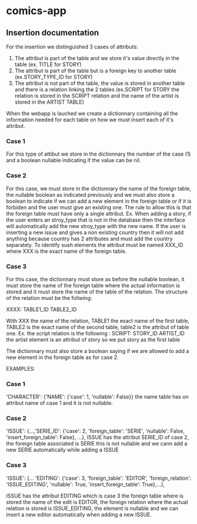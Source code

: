 # comics-app

## Insertion documentation

For the insertion we distinguished 3 cases of attributs:
1. The attribut is part of the table and we store it's value directly in the table (ex. TITLE for STORY)
2. The attribut is part of the table but is a foreign key to another table (ex.STORY_TYPE_ID for STORY)
3. The attribut is not part of the table, the value is stored in another table and there is a relation linking the 2 tables (ex.SCRIPT for STORY the relation is stored in the SCRIPT relation and the name of the artist is stored in the ARTIST TABLE)

When the webapp is lauched we create a dictionnary containing all the information needed for each table on how we must insert each of it's attribut.

### Case 1
For this type of attibut we store in the dictionnary the number of the case (1) and a boolean nullable indicating if the value can be nil.

### Case 2 
For this case, we must store in the dictionnary the name of the foreign table, the nullable boolean as indicated previously and we must also store a boolean to indicate if we can add a new element in the foreign table or if it is forbiden and the user must give an existing one. The rule to allow this is that the foreign table must have only a single attribut. 
Ex. When adding a story, if the user enters an stroy_type that is not in the database then the interface will automatically add the new stroy_type with the new name. If the user is inserting a new issue and gives a non existing country then it will not add anything because country has 2 attributes and must add the country separately. 
To identify sush elements the attribut must be named XXX_ID where XXX is the exact name of the foreign table.

### Case 3
For this case, the dictionnary must store as before the nullable boolean, it must store the name of the foreign table where the actual information is stored and it must store the name of the table of the relation. The structure of the relation must be the follwing:

XXXX:
TABLE1_ID
TABLE2_ID

With XXX the name of the relation, TABLE1 the exact name of the first table, TABLE2 is the exact name of the second table, table2 is the attribut of table one.
Ex. the script relation is the following : 
SCRIPT:
STORY_ID
ARTIST_ID 
the artist element is an attribut of story so we put story as the first table

The dictionnary must also store a boolean saying if we are allowed to add a new element in the foreign table as for case 2.


EXAMPLES:
### Case 1
'CHARACTER': {'NAME': {'case': 1, 'nullable': False}}
the name table has on attribut name of case 1 and it is not nullable.

### Case 2
'ISSUE': {...,'SERIE_ID': {'case': 2, 'foreign_table': 'SERIE', 'nullable': False, 'insert_foreign_table': False}, ...},
ISSUE has the attribut SERIE_ID of case 2, the foreign table associated is SERIE this is not nullable and we cann add a new SERIE automatically while adding a ISSUE

### Case 3
'ISSUE': {... 'EDITING': {'case': 3, 'foreign_table': 'EDITOR', 'foreign_relation': 'ISSUE_EDITING', 'nullable': True, 'insert_foreign_table': True},...},

ISSUE has the attribut EDITING which is case 3 the foreign table where is stored the name of the edit is EDITOR, the foreign relation where the actual relation is stored is ISSUE_EDITING, the element is nullable and we can insert a new editor automatically when adding a new ISSUE.
